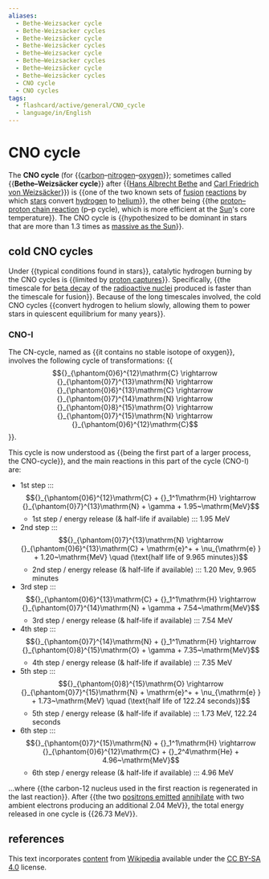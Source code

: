 ```yaml
---
aliases:
  - Bethe-Weizsacker cycle
  - Bethe-Weizsacker cycles
  - Bethe-Weizsäcker cycle
  - Bethe-Weizsäcker cycles
  - Bethe–Weizsacker cycle
  - Bethe–Weizsacker cycles
  - Bethe–Weizsäcker cycle
  - Bethe–Weizsäcker cycles
  - CNO cycle
  - CNO cycles
tags:
  - flashcard/active/general/CNO_cycle
  - language/in/English
---
```


# CNO cycle

The __CNO cycle__ (for {{[carbon](carbon.md)–[nitrogen](nitrogen.md)–[oxygen](oxygen.md)}}; sometimes called {{__Bethe–Weizsäcker cycle__}} after {{[Hans Albrecht Bethe](Hans%20Bethe.md) and [Carl Friedrich von Weizsäcker](Carl%20Friedrich%20von%20Weizsäcker.md)}}) is {{one of the two known sets of [fusion](nuclear%20fusion.md) [reactions](nuclear%20reaction.md) by which [stars](star.md) convert [hydrogen](hydrogen.md) to [helium](helium.md)}}, the other being {{the [proton–proton chain reaction](proton–proton%20chain.md) (p–p cycle), which is more efficient at the [Sun](Sun.md)'s core temperature}}. The CNO cycle is {{hypothesized to be dominant in stars that are more than 1.3 times as [massive as the Sun](solar%20mass.md)}}. <!--SR:!2024-10-06,51,310!2025-03-03,158,310!2024-09-29,33,250!2024-09-30,42,290!2024-09-28,41,290!2024-10-06,47,290-->

## cold CNO cycles

Under {{typical conditions found in stars}}, catalytic hydrogen burning by the CNO cycles is {{limited by [proton captures](proton%20capture.md)}}. Specifically, {{the timescale for [beta decay](beta%20decay.md) of the [radioactive nuclei](radionuclide.md) produced is faster than the timescale for fusion}}. Because of the long timescales involved, the cold CNO cycles {{convert hydrogen to helium slowly, allowing them to power stars in quiescent equilibrium for many years}}. <!--SR:!2024-10-21,64,310!2024-10-25,67,310!2024-12-18,90,270!2024-10-16,59,310-->

### CNO-I

The CN-cycle, named as {{it contains no stable isotope of oxygen}}, involves the following cycle of transformations: {{$${}_{\phantom{0}6}^{12}\mathrm{C} \rightarrow {}_{\phantom{0}7}^{13}\mathrm{N} \rightarrow {}_{\phantom{0}6}^{13}\mathrm{C} \rightarrow {}_{\phantom{0}7}^{14}\mathrm{N} \rightarrow {}_{\phantom{0}8}^{15}\mathrm{O} \rightarrow {}_{\phantom{0}7}^{15}\mathrm{N} \rightarrow {}_{\phantom{0}6}^{12}\mathrm{C}$$}}. <!--SR:!2025-02-28,156,310!2024-10-04,45,290-->

This cycle is now understood as {{being the first part of a larger process, the CNO-cycle}}, and the main reactions in this part of the cycle (CNO-I) are: <!--SR:!2024-10-15,58,310-->

- 1st step ::: $${}_{\phantom{0}6}^{12}\mathrm{C} + {}_1^1\mathrm{H} \rightarrow {}_{\phantom{0}7}^{13}\mathrm{N} + \gamma + 1.95~\mathrm{MeV}$$ <!--SR:!2024-11-12,67,270!2024-10-07,48,290-->
  - 1st step / energy release (& half-life if available) ::: 1.95 MeV <!--SR:!2024-10-13,44,250!2024-10-16,50,270-->
- 2nd step ::: $${}_{\phantom{0}7}^{13}\mathrm{N} \rightarrow {}_{\phantom{0}6}^{13}\mathrm{C} + \mathrm{e}^+ + \nu_{\mathrm{e} } + 1.20~\mathrm{MeV} \quad (\text{half life of 9.965 minutes})$$ <!--SR:!2024-10-05,26,190!2024-10-20,62,310-->
  - 2nd step / energy release (& half-life if available) ::: 1.20 Mev, 9.965 minutes <!--SR:!2024-10-13,18,170!2025-01-13,111,290-->
- 3rd step ::: $${}_{\phantom{0}6}^{13}\mathrm{C} + {}_1^1\mathrm{H} \rightarrow {}_{\phantom{0}7}^{14}\mathrm{N} + \gamma + 7.54~\mathrm{MeV}$$ <!--SR:!2024-11-19,71,270!2024-10-14,57,310-->
  - 3rd step / energy release (& half-life if available) ::: 7.54 MeV <!--SR:!2024-12-06,85,270!2024-10-03,36,250-->
- 4th step ::: $${}_{\phantom{0}7}^{14}\mathrm{N} + {}_1^1\mathrm{H} \rightarrow {}_{\phantom{0}8}^{15}\mathrm{O} + \gamma + 7.35~\mathrm{MeV}$$ <!--SR:!2024-10-05,33,230!2024-10-21,63,310-->
  - 4th step / energy release (& half-life if available) ::: 7.35 MeV <!--SR:!2024-10-06,40,250!2024-12-30,99,270-->
- 5th step ::: $${}_{\phantom{0}8}^{15}\mathrm{O} \rightarrow {}_{\phantom{0}7}^{15}\mathrm{N} + \mathrm{e}^+ + \nu_{\mathrm{e} } + 1.73~\mathrm{MeV} \quad (\text{half life of 122.24 seconds})$$ <!--SR:!2024-10-18,48,250!2024-12-19,100,290-->
  - 5th step / energy release (& half-life if available) ::: 1.73 MeV, 122.24 seconds <!--SR:!2024-09-27,24,210!2024-10-29,70,310-->
- 6th step ::: $${}_{\phantom{0}7}^{15}\mathrm{N} + {}_1^1\mathrm{H} \rightarrow {}_{\phantom{0}6}^{12}\mathrm{C} + {}_2^4\mathrm{He} + 4.96~\mathrm{MeV}$$ <!--SR:!2024-10-23,44,230!2024-10-25,66,310-->
  - 6th step / energy release (& half-life if available) ::: 4.96 MeV <!--SR:!2025-01-25,130,290!2024-10-22,64,310-->

...where {{the carbon-12 nucleus used in the first reaction is regenerated in the last reaction}}. After {{the two [positrons emitted](positron%20emission.md) [annihilate](annihilation.md) with two ambient electrons producing an additional 2.04 MeV}}, the total energy released in one cycle is {{26.73 MeV}}. <!--SR:!2024-10-03,45,290!2025-01-15,113,270!2024-11-28,85,290-->

## references

This text incorporates [content](https://en.wikipedia.org/wiki/CNO_cycle) from [Wikipedia](Wikipedia.md) available under the [CC BY-SA 4.0](https://creativecommons.org/licenses/by-sa/4.0/) license.
